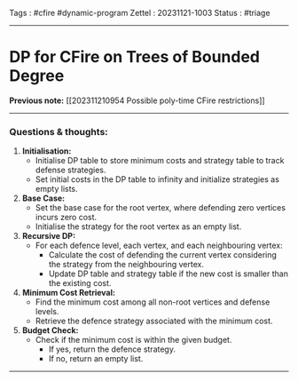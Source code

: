 
Tags : #cfire #dynamic-program 
Zettel :  20231121-1003
Status : #triage 

-----

# DP for CFire on Trees of Bounded Degree

**Previous note:** [[202311210954 Possible poly-time CFire restrictions]]

-----

### Questions & thoughts:

1. **Initialisation:**
    - Initialise DP table to store minimum costs and strategy table to track defense strategies.
    - Set initial costs in the DP table to infinity and initialize strategies as empty lists.
2. **Base Case:**
    - Set the base case for the root vertex, where defending zero vertices incurs zero cost.
    - Initialise the strategy for the root vertex as an empty list.
3. **Recursive DP:**
    - For each defence level, each vertex, and each neighbouring vertex:
        - Calculate the cost of defending the current vertex considering the strategy from the neighbouring vertex.
        - Update DP table and strategy table if the new cost is smaller than the existing cost.
4. **Minimum Cost Retrieval:**
    - Find the minimum cost among all non-root vertices and defense levels.
    - Retrieve the defence strategy associated with the minimum cost.
5. **Budget Check:**
    - Check if the minimum cost is within the given budget.
        - If yes, return the defence strategy.
        - If no, return an empty list.


-----
 
